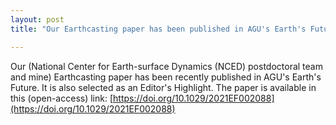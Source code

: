```yaml
---
layout: post
title: "Our Earthcasting paper has been published in AGU's Earth's Future and has been selected as an Editor's Highlight."

---
```


Our (National Center for Earth-surface Dynamics (NCED) postdoctoral team and mine) Earthcasting paper has been recently published in AGU's Earth's Future. It is also selected as an Editor's Highlight. The paper is available in this (open-access) link: [https://doi.org/10.1029/2021EF002088](https://doi.org/10.1029/2021EF002088)
